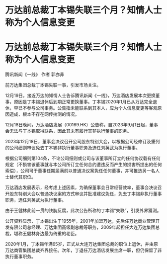 # 万达前总裁丁本锡失联三个月？知情人士称为个人信息变更

# 万达前总裁丁本锡失联三个月？知情人士称为个人信息变更

腾讯新闻《一线》 作者 郭亦非

前万达集团总裁丁本锡失联一事，引发市场关注。

12月19日，接近万达的知情人士告诉腾讯新闻《一线》，万达酒店发展本次更换董事，原因是丁本锡退休后到期正常更换董事。丁本锡2020年1月已从万达完全退休，早已不参与公司事务。公告指未能联系到其本人，应为个人信息变更等客观原因造成，根本不存在网传揣测的情况。

12月18日晚间，万达酒店发展（00169.HK）公告称，自2023年9月1日起，董事会无法与丁本锡取得联系，因此其未有履行其非执行董事的职务。

2023年12月18日，董事会决议召开公司股东特别大会，以根据公司经修订及重列的公司细则审议免去丁本锡非执行董事职务及选任刘英武为执行董事。

根据公司细则第104条，不论公司细则或公司与该董事所订立的任何协议载有任何规定（不损害该董事就与本公司所订立任何合约遭违反而产生的损害所提出的任何索偿），公司可于董事任期届满前以普通决议案免任任何董事，并可推选另一名人士替代其职位。

万达酒店发展表示，经考虑上述因素，为确保董事会日常经营效率，董事会决议召开股东特别大会以普通决议案的方式审议并批准建议免任，免去丁本锡非执行董事职务，选任刘英武为执行董事。

由于王健林此前一贯的铁腕反腐，此次公告所称的丁本锡“失联”，引发外界猜测。

公开资料显示，丁本锡出生于1955年，2001年加盟万达，先后任万达商业管理开发有限公司总经理、万达集团高级副总裁等职务，2009年起担任大连万达集团总裁，堪称王健林身边最为倚重的老臣。

2020年1月，丁本锡年满65岁，正式从大连万达集团总裁的职位上退休，并由原万达商管集团总裁齐界接任。次年，丁退任万达酒店发展主席一职，但仍保留了非执行董事职务。

